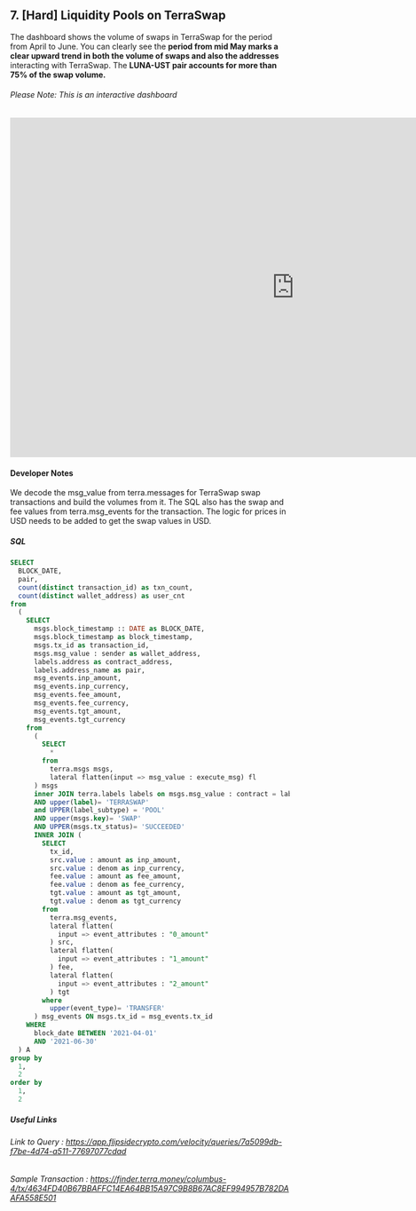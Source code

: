## 7. [Hard] Liquidity Pools on TerraSwap

The dashboard shows the volume of swaps in TerraSwap for the period from April to June. You can clearly see the **period from mid May marks a clear upward trend in both the volume of swaps and also the addresses** interacting with TerraSwap. The **LUNA-UST pair accounts for more than 75% of the swap volume.**  
 
###### Please Note: This is an interactive dashboard 

<iframe width="1024" height="612" src="https://app.powerbi.com/view?r=eyJrIjoiZjIwYjM5MGItZDk5Zi00ODNkLTg5MDAtYzI4Mzk3NzZhZDNiIiwidCI6ImIyNzI1YWM4LTMyY2MtNDhjZS1iYTdmLTc4MmFlYjQxNTUwYSJ9&pageName=ReportSection" frameborder="0" allowFullScreen="true"></iframe>


#### Developer Notes  
We decode the msg_value from terra.messages for TerraSwap swap transactions and build the volumes from it. The SQL also has the swap and fee values from terra.msg_events for the transaction. The logic for prices in USD needs to be added to get the swap values in USD.  


##### SQL 
```sql
SELECT 
  BLOCK_DATE, 
  pair, 
  count(distinct transaction_id) as txn_count, 
  count(distinct wallet_address) as user_cnt 
from 
  (
    SELECT 
      msgs.block_timestamp :: DATE as BLOCK_DATE, 
      msgs.block_timestamp as block_timestamp, 
      msgs.tx_id as transaction_id, 
      msgs.msg_value : sender as wallet_address, 
      labels.address as contract_address, 
      labels.address_name as pair, 
      msg_events.inp_amount, 
      msg_events.inp_currency, 
      msg_events.fee_amount, 
      msg_events.fee_currency, 
      msg_events.tgt_amount, 
      msg_events.tgt_currency 
    from 
      (
        SELECT 
          * 
        from 
          terra.msgs msgs, 
          lateral flatten(input => msg_value : execute_msg) fl
      ) msgs 
      inner JOIN terra.labels labels on msgs.msg_value : contract = labels.address 
      AND upper(label)= 'TERRASWAP' 
      and UPPER(label_subtype) = 'POOL' 
      AND upper(msgs.key)= 'SWAP' 
      AND UPPER(msgs.tx_status)= 'SUCCEEDED' 
      INNER JOIN (
        SELECT 
          tx_id, 
          src.value : amount as inp_amount, 
          src.value : denom as inp_currency, 
          fee.value : amount as fee_amount, 
          fee.value : denom as fee_currency, 
          tgt.value : amount as tgt_amount, 
          tgt.value : denom as tgt_currency 
        from 
          terra.msg_events, 
          lateral flatten(
            input => event_attributes : "0_amount"
          ) src, 
          lateral flatten(
            input => event_attributes : "1_amount"
          ) fee, 
          lateral flatten(
            input => event_attributes : "2_amount"
          ) tgt 
        where 
          upper(event_type)= 'TRANSFER'
      ) msg_events ON msgs.tx_id = msg_events.tx_id 
    WHERE 
      block_date BETWEEN '2021-04-01' 
      AND '2021-06-30'
  ) A 
group by 
  1, 
  2 
order by 
  1, 
  2

```

##### Useful Links
###### Link to Query : <https://app.flipsidecrypto.com/velocity/queries/7a5099db-f7be-4d74-a511-77697077cdad>
###### Sample Transaction : <https://finder.terra.money/columbus-4/tx/4634FD40B67BBAFFC14EA64BB15A97C9B8B67AC8EF994957B782DAAFA558E501>
